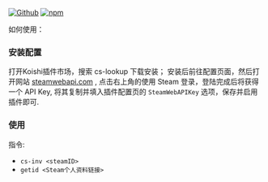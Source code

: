 [![Github](https://img.shields.io/badge/GitHub-100000?style=for-the-badge&logo=github&logoColor=white)](https://github.com/itzdtech/koishi-plugin-cs-lookup) [![npm](https://img.shields.io/npm/v/koishi-plugin-cs-lookup?style=flat-square)](https://www.npmjs.com/package/koishi-plugin-cs-lookup)

如何使用：

### 安装配置
打开Koishi插件市场，搜索 cs-lookup 下载安装；
安装后前往配置页面，然后打开网站 [steamwebapi.com](https://www.steamwebapi.com/) , 
点击右上角的使用 Steam 登录，登陆完成后将获得一个 API Key, 将其复制并填入插件配置页的 `SteamWebAPIKey` 选项，保存并启用插件即可.

### 使用
指令:
- `cs-inv <steamID>`
- `getid <Steam个人资料链接>`